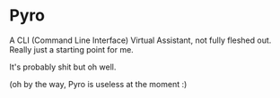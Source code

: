 # Pyro

A CLI (Command Line Interface) Virtual Assistant, not fully fleshed out. Really just a starting point for me.

It's probably shit but oh well.

(oh by the way, Pyro is useless at the moment :)
